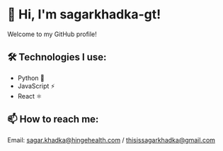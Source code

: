 # 👋 Hi, I'm sagarkhadka-gt!
Welcome to my GitHub profile!

## 🛠️ Technologies I use:
- Python 🐍
- JavaScript ⚡
- React ⚛️

## 📫 How to reach me:
Email: sagar.khadka@hingehealth.com / thisissagarkhadka@gmail.com


<!--
**sagarkhadka-gt/sagarkhadka-gt** is a ✨ _special_ ✨ repository because its `README.md` (this file) appears on your GitHub profile.

Here are some ideas to get you started:

- 🔭 I’m currently working on ...
- 🌱 I’m currently learning ...
- 👯 I’m looking to collaborate on ...
- 🤔 I’m looking for help with ...
- 💬 Ask me about ...
- 📫 How to reach me: ...
- 😄 Pronouns: ...
- ⚡ Fun fact: ...
-->
